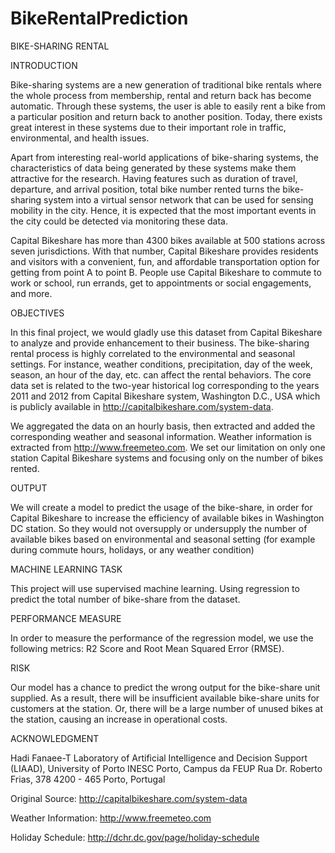 # BikeRentalPrediction
BIKE-SHARING RENTAL

INTRODUCTION

Bike-sharing systems are a new generation of traditional bike rentals where the whole process from membership, rental and return back has become automatic. Through these systems, the user is able to easily rent a bike from a particular position and return back to another position. Today, there exists great interest in these systems due to their important role in traffic, environmental, and health issues.

Apart from interesting real-world applications of bike-sharing systems, the characteristics of data being generated by these systems make them attractive for the research. Having features such as duration of travel, departure, and arrival position, total bike number rented turns the bike-sharing system into a virtual sensor network that can be used for sensing mobility in the city. Hence, it is expected that the most important events in the city could be detected via monitoring these data.

Capital Bikeshare has more than 4300 bikes available at 500 stations across seven jurisdictions. With that number, Capital Bikeshare provides residents and visitors with a convenient, fun, and affordable transportation option for getting from point A to point B. People use Capital Bikeshare to commute to work or school, run errands, get to appointments or social engagements, and more.

OBJECTIVES

In this final project, we would gladly use this dataset from Capital Bikeshare to analyze and provide enhancement to their business. The bike-sharing rental process is highly correlated to the environmental and seasonal settings. For instance, weather conditions, precipitation, day of the week, season, an hour of the day, etc. can affect the rental behaviors. The core data set is related to the two-year historical log corresponding to the years 2011 and 2012 from Capital Bikeshare system, Washington D.C., USA which is publicly available in http://capitalbikeshare.com/system-data.

We aggregated the data on an hourly basis, then extracted and added the corresponding weather and seasonal information. Weather information is extracted from http://www.freemeteo.com. We set our limitation on only one station Capital Bikeshare systems and focusing only on the number of bikes rented.

OUTPUT

We will create a model to predict the usage of the bike-share, in order for Capital Bikeshare to increase the efficiency of available bikes in Washington DC station. So they would not oversupply or undersupply the number of available bikes based on environmental and seasonal setting (for example during commute hours, holidays, or any weather condition)

MACHINE LEARNING TASK

This project will use supervised machine learning. Using regression to predict the total number of bike-share from the dataset.

PERFORMANCE MEASURE

In order to measure the performance of the regression model, we use the following metrics: R2 Score and Root Mean Squared Error (RMSE).

RISK

Our model has a chance to predict the wrong output for the bike-share unit supplied. As a result, there will be insufficient available bike-share units for customers at the station. Or, there will be a large number of unused bikes at the station, causing an increase in operational costs.

ACKNOWLEDGMENT

Hadi Fanaee-T Laboratory of Artificial Intelligence and Decision Support (LIAAD), University of Porto INESC Porto, Campus da FEUP Rua Dr. Roberto Frias, 378 4200 - 465 Porto, Portugal

Original Source: http://capitalbikeshare.com/system-data

Weather Information: http://www.freemeteo.com

Holiday Schedule: http://dchr.dc.gov/page/holiday-schedule
